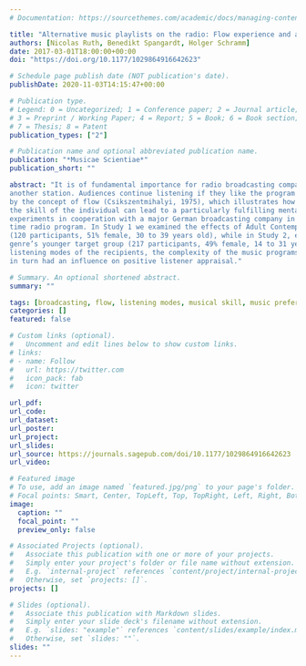 ```yaml
---
# Documentation: https://sourcethemes.com/academic/docs/managing-content/

title: "Alternative music playlists on the radio: Flow experience and appraisal during the reception of music radio programs"
authors: [Nicolas Ruth, Benedikt Spangardt, Holger Schramm]
date: 2017-03-01T18:00:00+00:00
doi: "https://doi.org/10.1177/1029864916642623"

# Schedule page publish date (NOT publication's date).
publishDate: 2020-11-03T14:15:47+00:00

# Publication type.
# Legend: 0 = Uncategorized; 1 = Conference paper; 2 = Journal article;
# 3 = Preprint / Working Paper; 4 = Report; 5 = Book; 6 = Book section;
# 7 = Thesis; 8 = Patent
publication_types: ["2"]

# Publication name and optional abbreviated publication name.
publication: "*Musicae Scientiae*"
publication_short: ""

abstract: "It is of fundamental importance for radio broadcasting companies that their listeners do not turn off the radio or switch to 
another station. Audiences continue listening if they like the program – especially the music. This positive appraisal can be explained 
by the concept of flow (Csikszentmihalyi, 1975), which illustrates how the right balance between the challenge of completing a task and 
the skill of the individual can lead to a particularly fulfilling mental state. We therefore conducted two 2 × 2 between-subjects 
experiments in cooperation with a major German broadcasting company in which we varied the complexity and familiarity of a 1-hour prime 
time radio program. In Study 1 we examined the effects of Adult Contemporary radio programs on a sample of the appropriate target group 
(120 participants, 51% female, 30 to 39 years old), while in Study 2, equivalent Contemporary Hit radio programs were evaluated by that 
genre’s younger target group (217 participants, 49% female, 14 to 31 years old). We found that, dependent on the musical skill or 
listening modes of the recipients, the complexity of the music programs could be associated with higher or lower flow experiences, which 
in turn had an influence on positive listener appraisal."

# Summary. An optional shortened abstract.
summary: ""

tags: [broadcasting, flow, listening modes, musical skill, music preference, music program, radio]
categories: []
featured: false

# Custom links (optional).
#   Uncomment and edit lines below to show custom links.
# links:
# - name: Follow
#   url: https://twitter.com
#   icon_pack: fab
#   icon: twitter

url_pdf:
url_code:
url_dataset:
url_poster:
url_project:
url_slides:
url_source: https://journals.sagepub.com/doi/10.1177/1029864916642623
url_video:

# Featured image
# To use, add an image named `featured.jpg/png` to your page's folder.
# Focal points: Smart, Center, TopLeft, Top, TopRight, Left, Right, BottomLeft, Bottom, BottomRight.
image:
  caption: ""
  focal_point: ""
  preview_only: false

# Associated Projects (optional).
#   Associate this publication with one or more of your projects.
#   Simply enter your project's folder or file name without extension.
#   E.g. `internal-project` references `content/project/internal-project/index.md`.
#   Otherwise, set `projects: []`.
projects: []

# Slides (optional).
#   Associate this publication with Markdown slides.
#   Simply enter your slide deck's filename without extension.
#   E.g. `slides: "example"` references `content/slides/example/index.md`.
#   Otherwise, set `slides: ""`.
slides: ""
---
```

